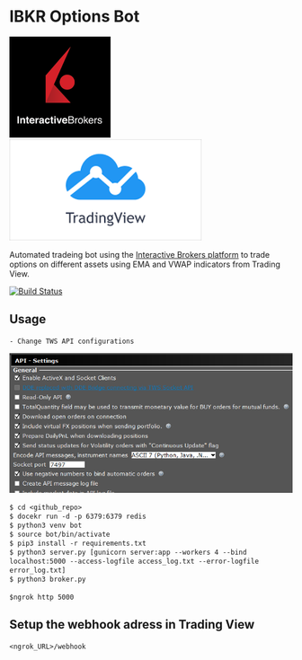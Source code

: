 #  IBKR Options Bot
<p float="left">
  <img src="./static/IBKR.png"/>
 <img src="./static/Trading View.png"  height="180"/>
</p>


Automated tradeing bot using the [Interactive Brokers platform](https://www.interactivebrokers.com/en/home.php) to trade options on different assets using EMA and VWAP indicators from Trading View.


[![Build Status](https://img.shields.io/travis/com/jacebrowning/template-python.svg)](https://travis-ci.com/jacebrowning/template-python)

## Usage


```
- Change TWS API configurations
```
![api_conf](./static/api_conf.png?raw=true)

```
$ cd <github_repo>
$ docekr run -d -p 6379:6379 redis
$ python3 venv bot
$ source bot/bin/activate
$ pip3 install -r requirements.txt
$ python3 server.py [gunicorn server:app --workers 4 --bind localhost:5000 --access-logfile access_log.txt --error-logfile error_log.txt]
$ python3 broker.py

$ngrok http 5000

```

## Setup the webhook adress in Trading View 
```
<ngrok_URL>/webhook
```
